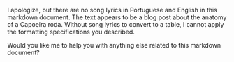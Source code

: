 I apologize, but there are no song lyrics in Portuguese and English in this markdown document. The text appears to be a blog post about the anatomy of a Capoeira roda. Without song lyrics to convert to a table, I cannot apply the formatting specifications you described.

Would you like me to help you with anything else related to this markdown document?